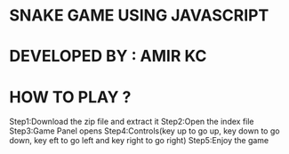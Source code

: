 # SNAKE GAME USING JAVASCRIPT

# DEVELOPED BY : AMIR KC 

# HOW TO PLAY ?

Step1:Download the zip file and extract it
Step2:Open the index file
Step3:Game Panel opens 
Step4:Controls(key up to go up, key down to go down, key eft to go left and key right to go right)
Step5:Enjoy the game
